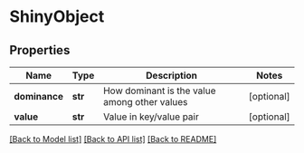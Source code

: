 # ShinyObject

## Properties
Name | Type | Description | Notes
------------ | ------------- | ------------- | -------------
**dominance** | **str** | How dominant is the value among other values | [optional] 
**value** | **str** | Value in key/value pair | [optional] 

[[Back to Model list]](../README.md#documentation-for-models) [[Back to API list]](../README.md#documentation-for-api-endpoints) [[Back to README]](../README.md)

